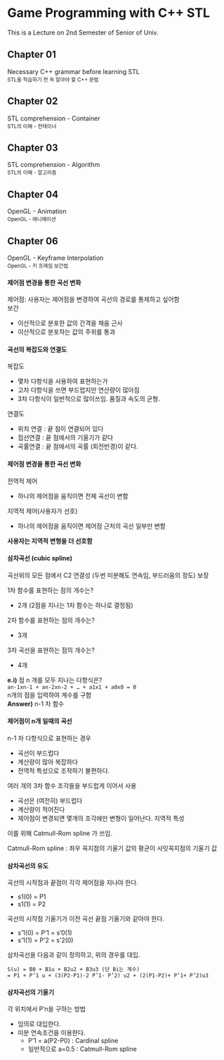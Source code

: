 Game Programming with C++ STL
============================
This is a Lecture on 2nd Semester of Senior of Univ.

Chapter 01
----------
Necessary C++ grammar before learning STL<br>
<sub>STL을 학습하기 전 꼭 알아야 할 C++ 문법</sub>

Chapter 02
----------
STL comprehension - Container<br>
<sub>STL의 이해 - 컨테이너</sub>

Chapter 03
----------
STL comprehension - Algorithm<br>
<sub>STL의 이해 - 알고리즘</sub>

Chapter 04
----------
OpenGL - Animation<br>
<sub>OpenGL - 애니메이션</sub>

Chapter 06
----------
OpenGL - Keyframe Interpolation<br>
<sub>OpenGL - 키 프레임 보간법</sub>

#### 제어점 변경을 통한 곡선 변화

제어점: 사용자는 제어점을 변경하여 곡선의 경로를 통제하고 싶어함<br>
보간
- 이산적으로 분포한 값의 간격을 채움
근사
- 이산적으로 분포하는 값의 주위를 통과

#### 곡선의 복잡도와 연결도

복잡도
- 몇차 다항식을 사용하여 표현하는가
- 고차 다항식을 쓰면 부드럽지만 연산량이 많아짐
- 3차 다항식이 일반적으로 많이쓰임. 품질과 속도의 균형.

연결도
- 위치 연결 : 끝 점이 연결되어 있다
- 접선연결 : 끝 점에서의 기울기가 같다
- 곡률연결 : 끝 점에서의 곡률 (회전반경)이 같다.

#### 제어점 변경을 통한 곡선 변화

전역적 제어
- 하나의 제어점을 움직이면 전체 곡선이 변함

지역적 제어(사용자가 선호)
- 하나의 제어점을 움직이면 제어점 근처의 곡선 일부만 변함

**사용자는 지역적 변형을 더 선호함**

#### 삼차곡선 (cubic spline)
곡선위의 모든 점에서 C2 연결성 (두번 미분해도 연속임, 부드러움의 정도) 보장

1차 함수를 표현하는 점의 개수는?
- 2개 (2점을 지나는 1차 함수는 하나로 결정됨)

2차 함수를 표현하는 점의 개수는?
- 3개

3차 곡선을 표현하는 점의 개수는?
- 4개

**e.i)** 점 n 개를 모두 지나는 다항식은? <br>
`an-1xn-1 + an-2xn-2 + … + a1x1 + a0x0 = 0` <br>
n개의 점을 입력하여 계수를 구함 <br>
**Answer)**  n-1 차 함수

#### 제어점이 n개 일때의 곡선

n-1 차 다항식으로 표현하는 경우
- 곡선이 부드럽다
- 계산량이 많아 복잡하다
- 전역적 특성으로 조작하기 불편하다.

여러 개의 3차 함수 조각들을 부드럽게 이어서 사용
- 곡선은 (여전히) 부드럽다
- 계산량이 적어진다
- 제어점이 변경되면 몇개의 조각에만 변형이 일어난다.  지역적 특성


이를 위해 Catmull-Rom spline 가 쓰임.

Catmull-Rom spline : 좌우 꼭지점의 기울기 값의 평균이 사잇꼭지점의 기울기 값

#### 삼차곡선의 유도
곡선의 시작점과 끝점이 각각 제어점을 지나야 한다.
- s1(0) = P1
- s1(1) = P2

곡선의 시작점 기울기가 이전 곡선 끝점 기울기와 같아야 한다.
- s’1(0) =  P’1 = s’0(1)
- s’1(1) =  P’2 = s’2(0)

삼차곡선을 다음과 같이 정의하고, 위의 경우를 대입.
```
S(u) = B0 + B1u + B2u2 + B3u3 (단 Bi는 계수)
= P1 + P’1 u + (3(P2-P1)-2 P’1- P’2) u2 + (2(P1-P2)+ P’1+ P’2)u3
```

#### 삼차곡선의 기울기
각 위치에서 P’n을 구하는 방법
- 임의로 대입한다.
- 미분 연속조건을 이용한다.
    - P’1 = a(P2-P0)		: Cardinal spline
    - 일반적으로 a=0.5		: Catmull-Rom spline
